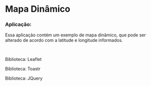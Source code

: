 # Mapa Dinâmico

<h3>Aplicação:</h3>
<p>Essa aplicação contém um exemplo de mapa dinâmico, que pode ser alterado de acordo com a latitude e longitude informados.</p>

<br/>

<p>Biblioteca: Leaflet</p>
<p>Biblioteca: Toastr</p>
<p>Biblioteca: JQuery</p>
